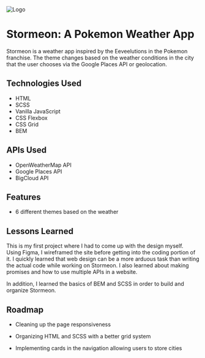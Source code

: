 
![Logo](https://raw.githubusercontent.com/NaiWilliams/stormeon-weather-app/96158a2c26b0b6040da6e22b08326716a223b582/img/stormeon_logo_horizontal.svg)


# Stormeon: A Pokemon Weather App

Stormeon is a weather app inspired by the Eeveelutions in the Pokemon franchise. The theme changes based on the weather conditions in the city that the user chooses via the Google Places API or geolocation.


## Technologies Used
- HTML 
- SCSS
- Vanilla JavaScript
- CSS Flexbox
- CSS Grid
- BEM
## APIs Used
- OpenWeatherMap API
- Google Places API
- BigCloud API


## Features

- 6 different themes based on the weather

## Lessons Learned

This is my first project where I had to come up with the design myself. Using Figma, I wireframed the site before getting into the coding portion of it. I quickly learned that web design can be a more arduous task than writing the actual code while working on Stormeon. I also learned about making promises and how to use multiple APIs in a website.

In addition, I learned the basics of BEM and SCSS in order to build and organize Stormeon.


## Roadmap

- Cleaning up the page responsiveness

- Organizing HTML and SCSS with a better grid system

- Implementing cards in the navigation allowing users to store cities

